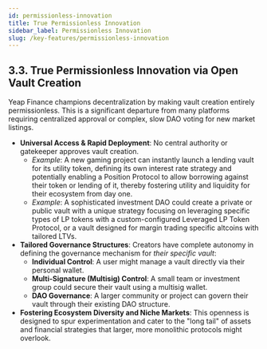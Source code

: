 ```yaml
---
id: permissionless-innovation
title: True Permissionless Innovation
sidebar_label: Permissionless Innovation
slug: /key-features/permissionless-innovation
---
```


## 3.3. True Permissionless Innovation via Open Vault Creation

Yeap Finance champions decentralization by making vault creation entirely permissionless. This is a significant departure from many platforms requiring centralized approval or complex, slow DAO voting for new market listings.

* **Universal Access & Rapid Deployment**: No central authority or gatekeeper approves vault creation.
    * *Example*: A new gaming project can instantly launch a lending vault for its utility token, defining its own interest rate strategy and potentially enabling a Position Protocol to allow borrowing against their token or lending of it, thereby fostering utility and liquidity for their ecosystem from day one.
    * *Example*: A sophisticated investment DAO could create a private or public vault with a unique strategy focusing on leveraging specific types of LP tokens with a custom-configured Leveraged LP Token Protocol, or a vault designed for margin trading specific altcoins with tailored LTVs.
* **Tailored Governance Structures**: Creators have complete autonomy in defining the governance mechanism for *their specific vault*:
    * **Individual Control**: A user might manage a vault directly via their personal wallet.
    * **Multi-Signature (Multisig) Control**: A small team or investment group could secure their vault using a multisig wallet.
    * **DAO Governance**: A larger community or project can govern their vault through their existing DAO structure.
* **Fostering Ecosystem Diversity and Niche Markets**: This openness is designed to spur experimentation and cater to the "long tail" of assets and financial strategies that larger, more monolithic protocols might overlook.

